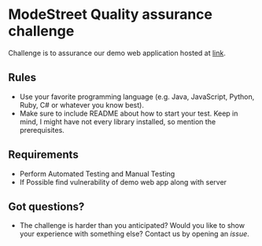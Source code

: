 # ModeStreet Quality assurance challenge

Challenge is to assurance our demo web application hosted at [link](http://18.236.188.30/).

## Rules

- Use your favorite programming language (e.g. Java, JavaScript, Python, Ruby, C# or whatever you know best).
- Make sure to include README about how to start your test. Keep in mind, I might have not every library installed, so mention the prerequisites.

## Requirements

- Perform Automated Testing and Manual Testing 
- If Possible find vulnerability of demo web app along with server

## Got questions?

- The challenge is harder than you anticipated? Would you like to show your experience with something else? Contact us by opening an _issue_.
